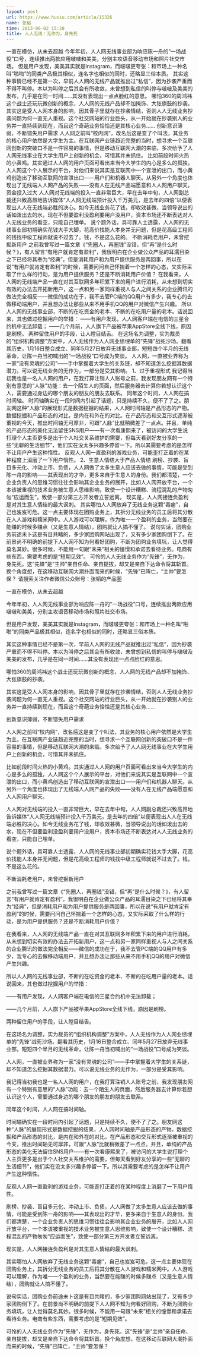 ```yaml
---
layout: post
url: https://www.huxiu.com/article/15326
name: 张韬
time: 2013-06-02 15:28
title: 人人无线：无作为，身先死
---
```

一直在模仿，从未去超越 今年年初，人人网无线事业部为响应陈一舟的“一场战役”口号，连续推出两款应用啵啵和美美，分别主攻语音移动市场和照片社交市场。 但是用户发现，美美其实就是Instagram，而啵啵更夸张：和市场上一种名叫“啪啪”的同类产品极其相似，连名字也相似的同时，还略显三俗本质。 其实这种事情已经不是第一次，早前人人网的无线产品就推出过“私信”，因为抄袭严重而不得不叫停。本以为叫停之后其会有所收敛，未曾想到私信的叫停与啵啵及美美的发布，几乎是在同一时间……其没有表现出一点点脸红的意思。 哪怕360的周鸿祎这个战士还玩玩微创新的概念，人人网的无线产品却不加掩饰、大张旗鼓的抄袭。 其实这是受人人网本身的影响，因其骨子里就存在抄袭情结，否则人人无线业务抄袭问题为何一直无人重视。这个社交网站的行业巨头，从一开始就在抄袭别人的业务并一直持续到现在，而且这个奇葩业务恰恰还是其核心业务…… 创新意识薄弱，不断错失用户需求 人人网之前叫“校内网”，改名后这是变了个叫法，其业务的核心用户依然是大学生为主。在互联网产业链趋近完整的当时，想寻求一个互联网创新的突破口不是一件容易的事情，但是移动互联网大潮的来临，多次给予了人人网无线事业在大学生用户上创新的机会，可惜其并未抓住。 比如前段时间火热的小黄鸡。其实通过人人网的用户页面可看出来当今大学生的内心是多么的孤独，人人网这个个人展示的平台，对他们来说其实是互联网中一个宣泄的出口，而小黄鸡创造出了移动互联网的宣泄出口——用户们和机器人聊天。从另外一个角度也体现出了无线端人人网产品的失败——没有人在无线产品端愿意和人人网用户聊天。 资金投入过大 人人网对无线端的投入一直非常巨大，早在去年中旬，人人网副总裁还兴致高昂地告诉媒体“人人网无线端预计投入千万美元，是去年的四倍”以便表现出人人在无线端必胜的决心。如今无线业务花了钱，却收效甚微，当领导说出的话如泼出去的水，现在不但要盈利没盈利要用户没用户，资本市场还不断表达对人人无线业务的看空，只能自己埋单。 说个题外话，具可靠人士透露，人人网的无线事业部初期确实花钱大手大脚，花高价找能人本身并无问题，但是花高级工程师的钱找中级工程师就说不过去了。钱，不是这么花的。 不断消耗老用户，未曾挖掘新用户 之前我曾写过一篇文章《“先圈人，再圈钱”没错，但“再”是什么时候？》，有人留言“有用户就肯定有盈利”，我很明白在企业做公众产品的耳濡目染之下已经将其奉为“经典”，但是消耗用户和为用户提供服务是两回事，所以在说“有用户就肯定有盈利”的时候，需要问问自己怀揣着一个怎样的心态，又实际采取了什么样的行动，是为用户提供服务？还是不断消耗用户价值？ 在我看来，人人网的无线端产品一直在对其互联网多年积累下来的用户进行消耗，从未想到切实有效的办法去开拓新用户，这一点和另一家同样重视人与人之间关系的企业腾讯的做法完全相反——微信的成功在于，我不去管PC端的QQ用户有多少，我专心的去做移动端用户，并且想办法让那些从来不用手机QQ的用户对微信产生兴趣。 所以人人网的无线事业部，不断的在吃资金的老本、不断的在吃用户量的老本。话说回来，其也做过挖掘用户的举措： ——有用户发现，人人网客户端在电信的三星合约机中无法卸载； ——几个月前，人人旗下产品被苹果AppStore全线下线，原因是刷榜。 两种留住用户的手段，让人瞠目结舌。 在这场名为调整，实为裁员的“组织机构调整”方案中，人人无线作为人人网业绩埋单的“先锋”战死沙场。翻看其历史，1月16日整合成立、同年5月27日放弃无线事业部，短短四个半月的无线革命，让陈一舟当初喊出的“一场战役”口号成为笑谈。 人人网，一直被业界称为一家“没有灵魂的公司”——手中掌握着大学生的关系链，却不知道怎么挖掘其数据潜力。可以说无线业务的无作为，一部分是受其影响。 1、过于重视形式 我记得当初我也是一名人人网的用户，在我打算注销人人账号之前，我发现朋友网有一个特别有意思的“人脉”功能：去一个陌生人的页面，然后服务器去计算你若想认识这个人，需要通过身边的哪个朋友的朋友的朋友去联系。 同年这个时间，人人网在搞时间轴。 时间轴确实在一段时间内引起了话题，只是持续不久，便不了了之。朋友网这种“人脉”的展现形式是数据挖掘的结果，人人网时间轴是产品形态的产物。数据挖掘和产品形态的对比，是内在和外在的对比。在产品形态和交互形式逐渐被重视的今天，推出时间轴无可厚非，可跟“人脉”比就稍微差了一点点。并且，单纯的产品形态的美化无法留住SNS用户——有一次看康熙来了，被访问的大学生说打理个人主页更多是出于个人社交关系维护的需要，但每天看到好友分享的一些“无聊的生活细节”，他们实在没太多兴趣多停留一下。所以其需要考虑的是怎样不让用户产生这种惰性。 反观人人网一直盈利的游戏业务，可能歪打正着的在某种程度上消磨了一下用户惰性。 2、生意人情结大于产品人情结 刷榜、抄袭、盲目多元化、冲动上市、负债，人人网做了太多生意人应该去做的事情，可能是受到陈一舟的影响——其表现出的才华，更多来自于生意人的身份。我们都清楚，一个企业负责人的思维习惯往往会影响其企业业务的展开，比如人人网开放平台，一个本该被重视的技术业务被生意人思维影响，致使一个设计糟糕、流程混乱的产物匆匆“应运而生”，致使一部分第三方开发者立誓远离。 现实是，人人网接连负盈利是对其生意人情结的最大讽刺。 其实哪怕人人网放弃了无线业务这颗“毒瘤”，自己也岌岌可危。这一点主要体现在团购业务上，其拆分无线业务的员工后将其分散在人人游戏和糯米网中。人人游戏可以理解，作为唯一一个盈利的业务，当然要在能赚的时候多赚点（又是生意人情结），团购就让人搞不懂了。 说句实话，团购业务前途未卜这是有目共睹的，多少家团购网站出现了，又有多少家团购倒下了。在前景尚不明确的前提下人人网不知为何看好团购，不断为团购业务填坑，让人觉得莫名其妙。很多时候，不能用一句跟“未来”相关的憧憬和承诺去看待业务。电商有些东西，需要考虑的是“短期见效”。 可怜的人人无线业务作为“先锋”，无作为，身先死。这“先锋”是“主帅”亲自任命、亲自提拔，却又是亲自下达命令将其斩首。换个角度想，在这移动互联网大潮扑面而来的时候，“先锋”已阵亡，“主帅”要怎保？ 请搜索关注作者微信公众账号：张韬的产品圈

一直在模仿，从未去超越

今年年初，人人网无线事业部为响应陈一舟的“一场战役”口号，连续推出两款应用啵啵和美美，分别主攻语音移动市场和照片社交市场。

但是用户发现，美美其实就是Instagram，而啵啵更夸张：和市场上一种名叫“啪啪”的同类产品极其相似，连名字也相似的同时，还略显三俗本质。

其实这种事情已经不是第一次，早前人人网的无线产品就推出过“私信”，因为抄袭严重而不得不叫停。本以为叫停之后其会有所收敛，未曾想到私信的叫停与啵啵及美美的发布，几乎是在同一时间……其没有表现出一点点脸红的意思。

哪怕360的周鸿祎这个战士还玩玩微创新的概念，人人网的无线产品却不加掩饰、大张旗鼓的抄袭。

其实这是受人人网本身的影响，因其骨子里就存在抄袭情结，否则人人无线业务抄袭问题为何一直无人重视。这个社交网站的行业巨头，从一开始就在抄袭别人的业务并一直持续到现在，而且这个奇葩业务恰恰还是其核心业务……

创新意识薄弱，不断错失用户需求

人人网之前叫“校内网”，改名后这是变了个叫法，其业务的核心用户依然是大学生为主。在互联网产业链趋近完整的当时，想寻求一个互联网创新的突破口不是一件容易的事情，但是移动互联网大潮的来临，多次给予了人人网无线事业在大学生用户上创新的机会，可惜其并未抓住。

比如前段时间火热的小黄鸡。其实通过人人网的用户页面可看出来当今大学生的内心是多么的孤独，人人网这个个人展示的平台，对他们来说其实是互联网中一个宣泄的出口，而小黄鸡创造出了移动互联网的宣泄出口——用户们和机器人聊天。从另外一个角度也体现出了无线端人人网产品的失败——没有人在无线产品端愿意和人人网用户聊天。

人人网对无线端的投入一直非常巨大，早在去年中旬，人人网副总裁还兴致高昂地告诉媒体“人人网无线端预计投入千万美元，是去年的四倍”以便表现出人人在无线端必胜的决心。如今无线业务花了钱，却收效甚微，当领导说出的话如泼出去的水，现在不但要盈利没盈利要用户没用户，资本市场还不断表达对人人无线业务的看空，只能自己埋单。

说个题外话，具可靠人士透露，人人网的无线事业部初期确实花钱大手大脚，花高价找能人本身并无问题，但是花高级工程师的钱找中级工程师就说不过去了。钱，不是这么花的。

不断消耗老用户，未曾挖掘新用户

之前我曾写过一篇文章《“先圈人，再圈钱”没错，但“再”是什么时候？》，有人留言“有用户就肯定有盈利”，我很明白在企业做公众产品的耳濡目染之下已经将其奉为“经典”，但是消耗用户和为用户提供服务是两回事，所以在说“有用户就肯定有盈利”的时候，需要问问自己怀揣着一个怎样的心态，又实际采取了什么样的行动，是为用户提供服务？还是不断消耗用户价值？

在我看来，人人网的无线端产品一直在对其互联网多年积累下来的用户进行消耗，从未想到切实有效的办法去开拓新用户，这一点和另一家同样重视人与人之间关系的企业腾讯的做法完全相反——微信的成功在于，我不去管PC端的QQ用户有多少，我专心的去做移动端用户，并且想办法让那些从来不用手机QQ的用户对微信产生兴趣。

所以人人网的无线事业部，不断的在吃资金的老本、不断的在吃用户量的老本。话说回来，其也做过挖掘用户的举措：

——有用户发现，人人网客户端在电信的三星合约机中无法卸载；

——几个月前，人人旗下产品被苹果AppStore全线下线，原因是刷榜。

两种留住用户的手段，让人瞠目结舌。

在这场名为调整，实为裁员的“组织机构调整”方案中，人人无线作为人人网业绩埋单的“先锋”战死沙场。翻看其历史，1月16日整合成立、同年5月27日放弃无线事业部，短短四个半月的无线革命，让陈一舟当初喊出的“一场战役”口号成为笑谈。

人人网，一直被业界称为一家“没有灵魂的公司”——手中掌握着大学生的关系链，却不知道怎么挖掘其数据潜力。可以说无线业务的无作为，一部分是受其影响。

我记得当初我也是一名人人网的用户，在我打算注销人人账号之前，我发现朋友网有一个特别有意思的“人脉”功能：去一个陌生人的页面，然后服务器去计算你若想认识这个人，需要通过身边的哪个朋友的朋友的朋友去联系。

同年这个时间，人人网在搞时间轴。

时间轴确实在一段时间内引起了话题，只是持续不久，便不了了之。朋友网这种“人脉”的展现形式是数据挖掘的结果，人人网时间轴是产品形态的产物。数据挖掘和产品形态的对比，是内在和外在的对比。在产品形态和交互形式逐渐被重视的今天，推出时间轴无可厚非，可跟“人脉”比就稍微差了一点点。并且，单纯的产品形态的美化无法留住SNS用户——有一次看康熙来了，被访问的大学生说打理个人主页更多是出于个人社交关系维护的需要，但每天看到好友分享的一些“无聊的生活细节”，他们实在没太多兴趣多停留一下。所以其需要考虑的是怎样不让用户产生这种惰性。

反观人人网一直盈利的游戏业务，可能歪打正着的在某种程度上消磨了一下用户惰性。

刷榜、抄袭、盲目多元化、冲动上市、负债，人人网做了太多生意人应该去做的事情，可能是受到陈一舟的影响——其表现出的才华，更多来自于生意人的身份。我们都清楚，一个企业负责人的思维习惯往往会影响其企业业务的展开，比如人人网开放平台，一个本该被重视的技术业务被生意人思维影响，致使一个设计糟糕、流程混乱的产物匆匆“应运而生”，致使一部分第三方开发者立誓远离。

现实是，人人网接连负盈利是对其生意人情结的最大讽刺。

其实哪怕人人网放弃了无线业务这颗“毒瘤”，自己也岌岌可危。这一点主要体现在团购业务上，其拆分无线业务的员工后将其分散在人人游戏和糯米网中。人人游戏可以理解，作为唯一一个盈利的业务，当然要在能赚的时候多赚点（又是生意人情结），团购就让人搞不懂了。

说句实话，团购业务前途未卜这是有目共睹的，多少家团购网站出现了，又有多少家团购倒下了。在前景尚不明确的前提下人人网不知为何看好团购，不断为团购业务填坑，让人觉得莫名其妙。很多时候，不能用一句跟“未来”相关的憧憬和承诺去看待业务。电商有些东西，需要考虑的是“短期见效”。

可怜的人人无线业务作为“先锋”，无作为，身先死。这“先锋”是“主帅”亲自任命、亲自提拔，却又是亲自下达命令将其斩首。换个角度想，在这移动互联网大潮扑面而来的时候，“先锋”已阵亡，“主帅”要怎保？

